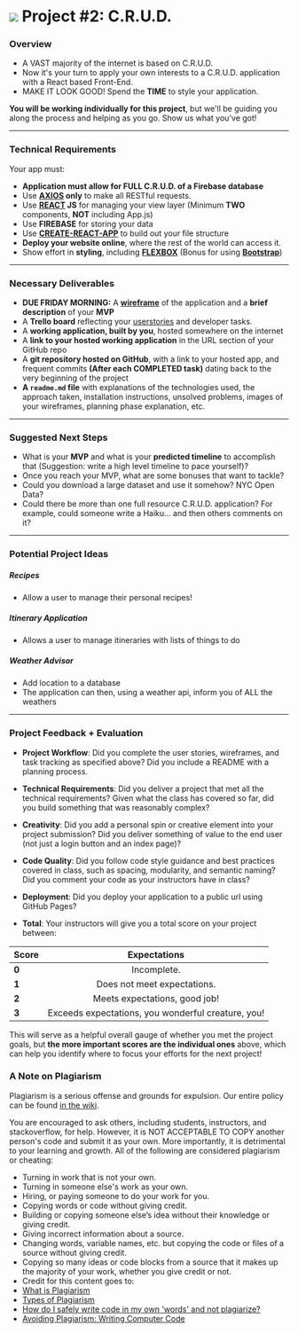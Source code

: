 # ![](https://ga-dash.s3.amazonaws.com/production/assets/logo-9f88ae6c9c3871690e33280fcf557f33.png) Project #2: C.R.U.D.

### Overview

* A VAST majority of the internet is based on C.R.U.D.  
* Now it's your turn to apply your own interests to a C.R.U.D. application with a React based Front-End.
* MAKE IT LOOK GOOD!  Spend the **TIME** to style your application.

**You will be working individually for this project**, but we'll be guiding you along the process and helping as you go. Show us what you've got!

---

### Technical Requirements

Your app must:

* **Application must allow for FULL C.R.U.D. of a Firebase database**
* Use **[AXIOS](https://www.npmjs.com/package/axios) only** to make all RESTful requests.
* Use **[REACT](https://facebook.github.io/react/docs/installation.html) JS** for managing your view layer (Minimum **TWO** components, **NOT** including App.js)
* Use **FIREBASE** for storing your data
* Use **[CREATE-REACT-APP](https://github.com/facebookincubator/create-react-app)** to build out your file structure
* **Deploy your website online**, where the rest of the world can access it.
* Show effort in **styling**, including **[FLEXBOX](https://css-tricks.com/snippets/css/a-guide-to-flexbox/)** (Bonus for using **[Bootstrap](http://getbootstrap.com/)**)

---

### Necessary Deliverables

* **DUE FRIDAY MORNING:** A **[wireframe](http://webstyleguide.com/wsg3/3-information-architecture/4-presenting-information.html)** of the application and a **brief description** of your **MVP**
* A **Trello board** reflecting your [userstories](http://www.mariaemerson.com/user-stories/) and developer tasks.
* A **working application, built by you**, hosted somewhere on the internet
* A **link to your hosted working application** in the URL section of your GitHub repo
* A **git repository hosted on GitHub**, with a link to your hosted app, and frequent commits **(After each COMPLETED task)** dating back to the very beginning of the project
* **A ``readme.md`` file** with explanations of the technologies used, the approach taken, installation instructions, unsolved problems, images of your wireframes, planning phase explanation, etc.

---

### Suggested Next Steps
* What is your **MVP** and what is your **predicted timeline** to accomplish that (Suggestion: write a high level timeline to pace yourself)?
* Once you reach your MVP, what are some bonuses that want to tackle?
* Could you download a large dataset and use it somehow?  NYC Open Data?
* Could there be more than one full resource C.R.U.D. application?  For example, could someone write a Haiku... and then others comments on it?

---

### Potential Project Ideas

##### Recipes
- Allow a user to manage their personal recipes!

##### Itinerary Application
- Allows a user to manage itineraries with lists of things to do

##### Weather Advisor
- Add location to a database
- The application can then, using a weather api, inform you of ALL the weathers

---

### Project Feedback + Evaluation

* __Project Workflow__: Did you complete the user stories, wireframes, and task tracking as specified above? Did you include a README with a planning process.

* __Technical Requirements__: Did you deliver a project that met all the technical requirements? Given what the class has covered so far, did you build something that was reasonably complex?

* __Creativity__: Did you add a personal spin or creative element into your project submission? Did you deliver something of value to the end user (not just a login button and an index page)?

* __Code Quality__: Did you follow code style guidance and best practices covered in class, such as spacing, modularity, and semantic naming? Did you comment your code as your instructors have in class?

* __Deployment__: Did you deploy your application to a public url using GitHub Pages?

* __Total__: Your instructors will give you a total score on your project between:

|Score | Expectations |
|----- |:------------:|
|**0** |  Incomplete. |
|**1** | Does not meet expectations.|
|**2** | Meets expectations, good job!|
|**3** | Exceeds expectations, you wonderful creature, you!|

This will serve as a helpful overall gauge of whether you met the project goals, but __the more important scores are the individual ones__ above, which can help you identify where to focus your efforts for the next project!

### A Note on Plagiarism
Plagiarism is a serious offense and grounds for expulsion. Our entire policy can be found [in the wiki](https://github.com/ga-students/wdi-nyc-purple-rain-students/wiki/General-Assembly-Plagiarism-Policy).

You are encouraged to ask others, including students, instructors, and stackoverflow, for help. However, it is NOT ACCEPTABLE TO COPY another person's code and submit it as your own. More importantly, it is detrimental to your learning and growth.
All of the following are considered plagiarism or cheating:
* Turning in work that is not your own.
* Turning in someone else's work as your own.
* Hiring, or paying someone to do your work for you.
* Copying words or code without giving credit.
* Building or copying someone else’s idea without their knowledge or giving credit.
* Giving incorrect information about a source.
* Changing words, variable names, etc. but copying the code or files of a source without giving credit.
* Copying so many ideas or code blocks from a source that it makes up the majority of your work, whether you give credit or not.
* Credit for this content goes to:
* [What is Plagiarism](http://www.plagiarism.org/plagiarism-101/what-is-plagiarism)
* [Types of Plagiarism](http://www.plagiarism.org/plagiarism-101/types-of-plagiarism)
* [How do I safely write code in my own 'words' and not plagiarize?](http://programmers.stackexchange.com/questions/80167/how-do-i-safely-write-code-in-my-own-words-and-not-plagiarize)
* [Avoiding Plagiarism:  Writing Computer Code](http://www.upenn.edu/academicintegrity/ai_computercode.html)
